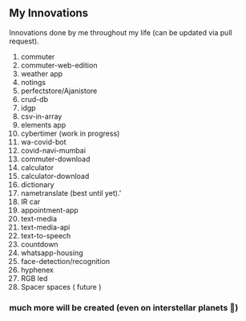 ## My Innovations

Innovations done by me throughout my life (can be updated via pull request).

1. commuter
2. commuter-web-edition
3. weather app
4. notings
5. perfectstore/Ajanistore
6. crud-db
7. idgp
8. csv-in-array
9. elements app
10. cybertimer (work in progress)
11. wa-covid-bot
12. covid-navi-mumbai
13. commuter-download
14. calculator
15. calculator-download
16. dictionary
17. nametranslate (best until yet).'
18. IR car
19. appointment-app
20. text-media
21. text-media-api
22. text-to-speech
23. countdown
24. whatsapp-housing
25. face-detection/recognition
26. hyphenex
27. RGB led
28. Spacer spaces ( future )

### much more will be created (even on interstellar planets 🤣)
